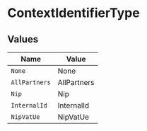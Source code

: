 # ContextIdentifierType


## Values

| Name          | Value         |
| ------------- | ------------- |
| `None`        | None          |
| `AllPartners` | AllPartners   |
| `Nip`         | Nip           |
| `InternalId`  | InternalId    |
| `NipVatUe`    | NipVatUe      |
